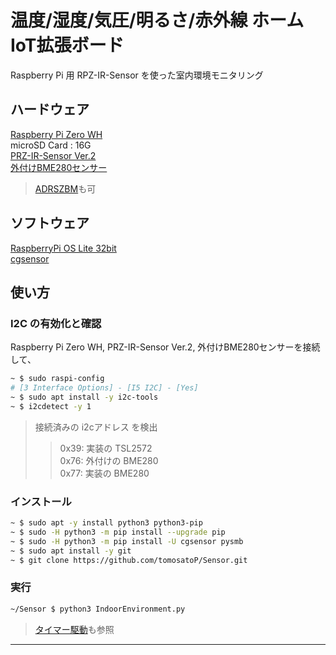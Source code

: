 # 温度/湿度/気圧/明るさ/赤外線 ホームIoT拡張ボード
Raspberry Pi 用 RPZ-IR-Sensor を使った室内環境モニタリング

## ハードウェア
[Raspberry Pi Zero WH](https://www.raspberrypi.com/products/raspberry-pi-zero/)<br>
microSD Card : 16G<br>
[PRZ-IR-Sensor Ver.2](https://www.indoorcorgielec.com/products/rpz-ir-sensor/)<br>
[外付けBME280センサー](https://www.indoorcorgielec.com/products/rpz-ir-sensor/)<br>
> [ADRSZBM](https://btoshop.jp/collections/iotcategory_iot/products/adrszbm)も可

## ソフトウェア
[RaspberryPi OS Lite 32bit](https://downloads.raspberrypi.org/raspios_lite_armhf/release_notes.txt)<br>
[cgsensor](https://github.com/IndoorCorgi/cgsensor)

## 使い方
### I2C の有効化と確認
Raspberry Pi Zero WH, PRZ-IR-Sensor Ver.2, 外付けBME280センサーを接続して、
~~~sh
~ $ sudo raspi-config
# [3 Interface Options] - [I5 I2C] - [Yes]
~ $ sudo apt install -y i2c-tools
~ $ i2cdetect -y 1
~~~
> 接続済みの i2cアドレス を検出<br>
>> 0x39: 実装の TSL2572<br>
>> 0x76: 外付けの BME280<br>
>> 0x77: 実装の BME280

### インストール
~~~sh
~ $ sudo apt -y install python3 python3-pip
~ $ sudo -H python3 -m pip install --upgrade pip
~ $ sudo -H python3 -m pip install -U cgsensor pysmb
~ $ sudo apt install -y git
~ $ git clone https://github.com/tomosatoP/Sensor.git
~~~

### 実行
~~~sh
~/Sensor $ python3 IndoorEnvironment.py
~~~
> [タイマー駆動](timer/README.md)も参照
---
